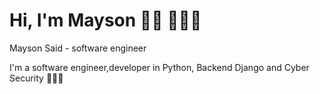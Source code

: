 # Hi, I'm Mayson 👋🏼 👩🏻‍💻

 Mayson Said - software engineer 
       
I'm a software engineer,developer in Python, Backend Django and Cyber Security 🙋🏻‍♀️


